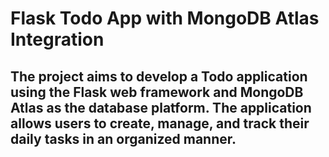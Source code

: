 # Flask Todo App with MongoDB Atlas Integration

## The project aims to develop a Todo application using the Flask web framework and MongoDB Atlas as the database platform. The application allows users to create, manage, and track their daily tasks in an organized manner.
